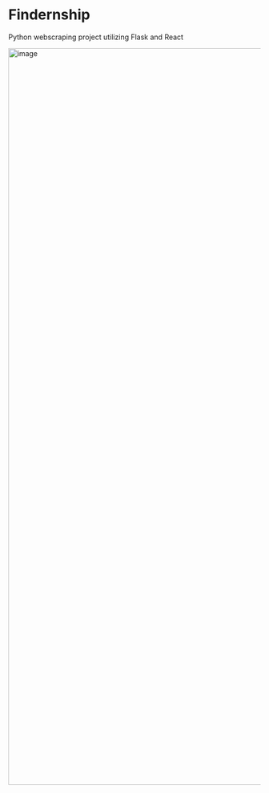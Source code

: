 # Findernship
Python webscraping project utilizing Flask and React

<img width="1470" alt="image" src="https://github.com/KaylaNg1/Findernship/assets/56608484/156dc300-c906-4f91-b116-e8afc7a59b1d">

